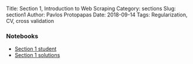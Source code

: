 Title: Section 1, Introduction to Web Scraping
Category: sections
Slug: section1
Author: Pavlos Protopapas
Date: 2018-09-14
Tags: Regularization, CV, cross validation


### Notebooks

- [Section 1 student]({filename}../../sections/section1/notebook/section_1_student.ipynb) 
- [Section 1 solutions]({filename}../../sections/section1/notebook/section_1_solutions.ipynb) 